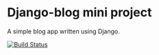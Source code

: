 # Django-blog mini project

A simple blog app written using Django.

[![Build Status](https://travis-ci.org/Willgrussell/django-blog.svg?branch=master)](https://travis-ci.org/Willgrussell/django-blog)